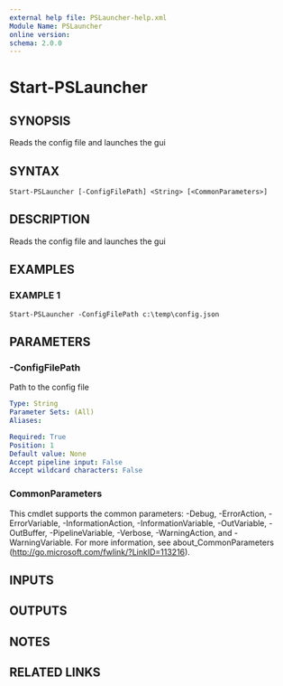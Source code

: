 ```yaml
---
external help file: PSLauncher-help.xml
Module Name: PSLauncher
online version:
schema: 2.0.0
---
```


# Start-PSLauncher

## SYNOPSIS
Reads the config file and launches the gui

## SYNTAX

```
Start-PSLauncher [-ConfigFilePath] <String> [<CommonParameters>]
```

## DESCRIPTION
Reads the config file and launches the gui

## EXAMPLES

### EXAMPLE 1
```
Start-PSLauncher -ConfigFilePath c:\temp\config.json
```

## PARAMETERS

### -ConfigFilePath
Path to the config file

```yaml
Type: String
Parameter Sets: (All)
Aliases:

Required: True
Position: 1
Default value: None
Accept pipeline input: False
Accept wildcard characters: False
```

### CommonParameters
This cmdlet supports the common parameters: -Debug, -ErrorAction, -ErrorVariable, -InformationAction, -InformationVariable, -OutVariable, -OutBuffer, -PipelineVariable, -Verbose, -WarningAction, and -WarningVariable. For more information, see about_CommonParameters (http://go.microsoft.com/fwlink/?LinkID=113216).

## INPUTS

## OUTPUTS

## NOTES

## RELATED LINKS

